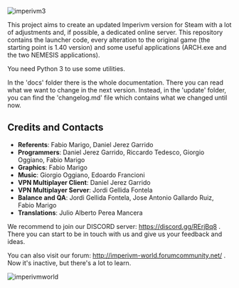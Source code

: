 ![imperivm3](https://i.imgur.com/K95cgIs.png)

This project aims to create an updated Imperivm version for Steam with a lot of adjustments and, if possible, a dedicated online server. This repository contains the launcher code, every alteration to the original game (the starting point is 1.40 version) and some useful applications (ARCH.exe and the two NEMESIS applications).

You need Python 3 to use some utilities.

In the 'docs' folder there is the whole documentation. There you can read what we want to change in the next version. Instead, in the 'update' folder, you can find the 'changelog.md' file which contains what we changed until now.

## Credits and Contacts

* **Referents**: Fabio Marigo, Daniel Jerez Garrido
* **Programmers**: Daniel Jerez Garrido, Riccardo Tedesco, Giorgio Oggiano, Fabio Marigo
* **Graphics**: Fabio Marigo
* **Music**: Giorgio Oggiano, Edoardo Francioni
* **VPN Multiplayer Client**: Daniel Jerez Garrido
* **VPN Multiplayer Server**: Jordi Gellida Fontela
* **Balance and QA**: Jordi Gellida Fontela, Jose Antonio Gallardo Ruiz, Fabio Marigo
* **Translations**: Julio Alberto Perea Mancera

We recommend to join our DISCORD server: https://discord.gg/RErjBq8 . There you can start to be in touch with us and give us your feedback and ideas.

You can also visit our forum: http://imperivm-world.forumcommunity.net/ . Now it's inactive, but there's a lot to learn. 

![imperivmworld](https://i.imgur.com/Jd3oXG5.jpg)
